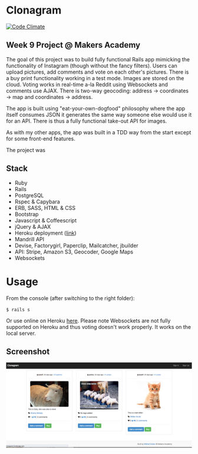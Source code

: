 Clonagram
==========
[![Code Climate](https://codeclimate.com/github/duboff/clonagram.png)](https://codeclimate.com/github/duboff/clonagram)

## Week 9 Project @ Makers Academy

The goal of this project was to build fully functional Rails app mimicking the functionality of Instagram (though without the fancy filters). Users can upload pictures, add comments and vote on each other's pictures. There is a buy print functionality working in a test mode. Images are stored on the cloud. Voting works in real-time a-la Reddit using Websockets and comments use AJAX. There is two-way geocoding: address -> coordinates -> map and coordinates -> address.

The app is built using "eat-your-own-dogfood" philosophy where the app itself consumes JSON it generates the same way someone else would use it for an API. There is thus a fully functional take-out API for images.

As with my other apps, the app was built in a TDD way from the start except for some front-end features.

The project was 

## Stack
* Ruby
* Rails
* PostgreSQL
* Rspec & Capybara
* ERB, SASS, HTML & CSS
* Bootstrap
* Javascript & Coffeescript
* jQuery & AJAX
* Heroku deployment ([link](http://clonagram.herokuapp.com/))
* Mandrill API
* Devise, Factorygirl, Paperclip, Mailcatcher, jbuilder
* API: Stripe, Amazon S3, Geocoder, Google Maps
* Websockets

# Usage
From the console (after switching to the right folder):

```
$ rails s
```

Or use online on Heroku [here](http://clonagram.herokuapp.com/). Please note Websockets are not fully supported on Heroku and thus voting doesn't work properly. It works on the local server.

## Screenshot

![Screenshot](/clonagram.png "Clonagram")



